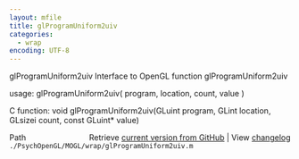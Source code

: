 ```yaml
---
layout: mfile
title: glProgramUniform2uiv
categories:
  - wrap
encoding: UTF-8
---
```


glProgramUniform2uiv  Interface to OpenGL function glProgramUniform2uiv

usage:  glProgramUniform2uiv( program, location, count, value )

C function:  void glProgramUniform2uiv(GLuint program, GLint location, GLsizei count, const GLuint\* value)


<div class="code_header" style="text-align:right;">
  <span style="float:left;">Path&nbsp;&nbsp;</span> <span class="counter">Retrieve <a href=
  "https://raw.github.com/Psychtoolbox-3/Psychtoolbox-3/beta/./PsychOpenGL/MOGL/wrap/glProgramUniform2uiv.m">current version from GitHub</a> | View <a href=
  "https://github.com/Psychtoolbox-3/Psychtoolbox-3/commits/beta/./PsychOpenGL/MOGL/wrap/glProgramUniform2uiv.m">changelog</a></span>
</div>
<div class="code">
  <code>./PsychOpenGL/MOGL/wrap/glProgramUniform2uiv.m</code>
</div>
